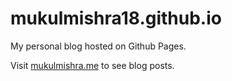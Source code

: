 # mukulmishra18.github.io

My personal blog hosted on Github Pages.

Visit [mukulmishra.me](http://mukulmishra.me) to see blog posts.
